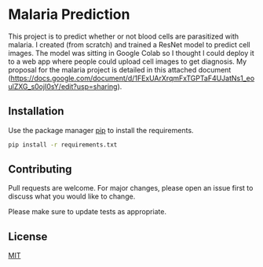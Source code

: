 # Malaria Prediction
This project is to predict whether or not blood cells are parasitized with malaria. I created (from scratch) and trained a ResNet model to predict cell images. The model was sitting in Google Colab so I thought I could deploy it to a web app where people could upload cell images to get diagnosis. My proposal for the malaria project is detailed in this attached document (https://docs.google.com/document/d/1FExUArXrqmFxTGPTaF4UJatNs1_eoulZXG_s0ojI0sY/edit?usp=sharing). 

## Installation

Use the package manager [pip](https://pip.pypa.io/en/stable/) to install the requirements.

```bash
pip install -r requirements.txt 
```


## Contributing
Pull requests are welcome. For major changes, please open an issue first to discuss what you would like to change.

Please make sure to update tests as appropriate.

## License
[MIT](https://choosealicense.com/licenses/mit/)